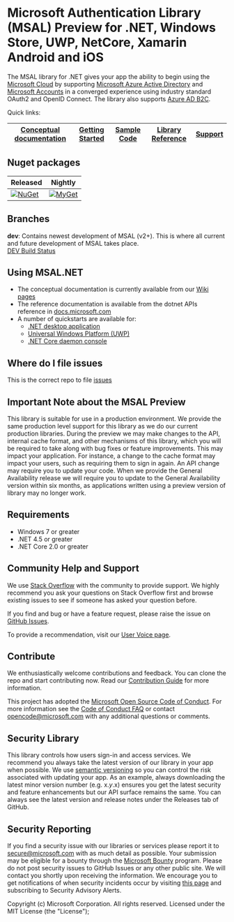 # Microsoft Authentication Library (MSAL) Preview for .NET, Windows Store, UWP, NetCore, Xamarin Android and iOS

The MSAL library for .NET gives your app the ability to begin using the [Microsoft Cloud](https://cloud.microsoft.com) by supporting [Microsoft Azure Active Directory](https://azure.microsoft.com/en-us/services/active-directory/) and [Microsoft Accounts](https://account.microsoft.com) in a converged experience using industry standard OAuth2 and OpenID Connect. The library also supports [Azure AD B2C](https://azure.microsoft.com/services/active-directory-b2c/).

Quick links:

| [Conceptual documentation](https://aka.ms/msalnet) | [Getting Started](https://docs.microsoft.com/en-us/azure/active-directory/develop/quickstart-v2-windows-desktop) | [Sample Code](https://aka.ms/aaddevsamplesv2) | [Library Reference](https://docs.microsoft.com/dotnet/api/microsoft.identity.client?view=azure-dotnet) | [Support](README.md#community-help-and-support) |
| ------------------------------------------------------------------------------------------------------- | --------------------------------------------------------------------------------------------------------------------------------------------------- | ------------------------------------------------------------------------------------------ | ------------------------------------------------------------------------------------------------------------------ | ----------------------------------------------- |

## Nuget packages

Released     | Nightly
-----------------------------|-------------------------
 [![NuGet](https://img.shields.io/nuget/v/Microsoft.Identity.Client.svg?style=flat-square&label=nuget&colorB=00b200)](https://www.nuget.org/packages/Microsoft.Identity.Client/) | [![MyGet](https://img.shields.io/myget/aad-clients-nightly/vpre/Microsoft.Identity.Client.svg?style=flat-square&label=myget&colorB=ff0000)](https://www.myget.org/feed/aad-clients-nightly/package/nuget/Microsoft.Identity.Client)

## Branches

**dev**: Contains newest development of MSAL (v2+). This is where all current and future development of MSAL takes place.  
[DEV Build Status](https://identitydivision.visualstudio.com/IDDP/_apis/build/status/CI/DotNet/.NET%20MSAL%20CI%20&%20PR%20&%20Nightly?branchName=dev)


## Using MSAL.NET

- The conceptual documentation is currently available from our [Wiki pages](https://aka.ms/msal-net)
- The reference documentation is available from the dotnet APIs reference in [docs.microsoft.com](https://docs.microsoft.com/dotnet/api/microsoft.identity.client?view=azure-dotnet)
- A number of quickstarts are available for:
  - [.NET desktop application](https://docs.microsoft.com/en-us/azure/active-directory/develop/quickstart-v2-windows-desktop)
  - [Universal Windows Platform (UWP)](https://docs.microsoft.com/en-us/azure/active-directory/develop/quickstart-v2-uwp)
  - [.NET Core daemon console](https://docs.microsoft.com/en-us/azure/active-directory/develop/quickstart-v2-netcore-daemon)

## Where do I file issues

This is the correct repo to file [issues](issues)



## Important Note about the MSAL Preview

This library is suitable for use in a production environment.
We provide the same production level support for this library as we do our current production libraries.
During the preview we may make changes to the API, internal cache format, and other mechanisms of this library,
which you will be required to take along with bug fixes or feature improvements.
This may impact your application. For instance, a change to the cache format may impact your users,
such as requiring them to sign in again. An API change may require you to update your code.
When we provide the General Availability release we will require you to update to the General Availability version within six months,
as applications written using a preview version of library may no longer work.

## Requirements

* Windows 7 or greater
* .NET 4.5 or greater
* .NET Core 2.0 or greater
 
## Community Help and Support

We use [Stack Overflow](http://stackoverflow.com/questions/tagged/msal) with the community to provide support. We highly recommend you ask your questions on Stack Overflow first and browse existing issues to see if someone has asked your question before.

If you find and bug or have a feature request, please raise the issue on [GitHub Issues](../../issues).

To provide a recommendation, visit our [User Voice page](https://feedback.azure.com/forums/169401-azure-active-directory).

## Contribute

We enthusiastically welcome contributions and feedback. You can clone the repo and start contributing now. Read our [Contribution Guide](contributing.md) for more information.

This project has adopted the [Microsoft Open Source Code of Conduct](https://opensource.microsoft.com/codeofconduct/). For more information see the [Code of Conduct FAQ](https://opensource.microsoft.com/codeofconduct/faq/) or contact [opencode@microsoft.com](mailto:opencode@microsoft.com) with any additional questions or comments.

## Security Library

This library controls how users sign-in and access services. We recommend you always take the latest version of our library in your app when possible. We use [semantic versioning](http://semver.org) so you can control the risk associated with updating your app. As an example, always downloading the latest minor version number (e.g. x.*y*.x) ensures you get the latest security and feature enhancements but our API surface remains the same. You can always see the latest version and release notes under the Releases tab of GitHub.

## Security Reporting

If you find a security issue with our libraries or services please report it to [secure@microsoft.com](mailto:secure@microsoft.com) with as much detail as possible. Your submission may be eligible for a bounty through the [Microsoft Bounty](http://aka.ms/bugbounty) program. Please do not post security issues to GitHub Issues or any other public site. We will contact you shortly upon receiving the information. We encourage you to get notifications of when security incidents occur by visiting [this page](https://technet.microsoft.com/en-us/security/dd252948) and subscribing to Security Advisory Alerts.

Copyright (c) Microsoft Corporation.  All rights reserved. Licensed under the MIT License (the "License");
